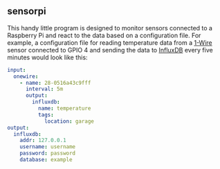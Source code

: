 ## sensorpi

This handy little program is designed to monitor sensors connected to a Raspberry Pi and react to the data based on a configuration file. For example, a configuration file for reading temperature data from a [1-Wire](https://en.wikipedia.org/wiki/1-Wire) sensor connected to GPIO 4 and sending the data to [InfluxDB](https://en.wikipedia.org/wiki/InfluxDB) every five minutes would look like this:

```yaml
input:
  onewire:
    - name: 28-0516a43c9fff
      interval: 5m
      output:
        influxdb:
          name: temperature
          tags:
            location: garage
output:
  influxdb:
    addr: 127.0.0.1
    username: username
    password: password
    database: example
```
